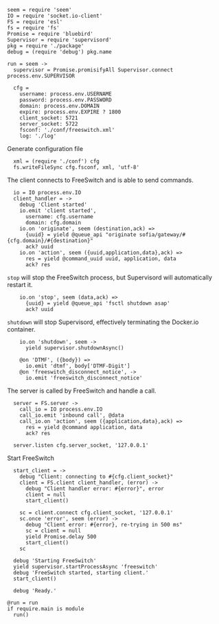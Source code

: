    seem = require 'seem'
    IO = require 'socket.io-client'
    FS = require 'esl'
    fs = require 'fs'
    Promise = require 'bluebird'
    Supervisor = require 'supervisord'
    pkg = require './package'
    debug = (require 'debug') pkg.name

    run = seem ->
      supervisor = Promise.promisifyAll Supervisor.connect process.env.SUPERVISOR

      cfg =
        username: process.env.USERNAME
        password: process.env.PASSWORD
        domain: process.env.DOMAIN
        expire: process.env.EXPIRE ? 1800
        client_socket: 5721
        server_socket: 5722
        fsconf: './conf/freeswitch.xml'
        log: './log'

Generate configuration file

      xml = (require './conf') cfg
      fs.writeFileSync cfg.fsconf, xml, 'utf-8'

The client connects to FreeSwitch and is able to send commands.

      io = IO process.env.IO
      client_handler = ->
        debug 'Client started'
        io.emit 'client started',
          username: cfg.username
          domain: cfg.domain
        io.on 'originate', seem (destination,ack) =>
          {uuid} = yield @queue_api "originate sofia/gateway/#{cfg.domain}/#{destination}"
          ack? uuid
        io.on 'action', seem ({uuid,application,data},ack) =>
          res = yield @command_uuid uuid, application, data
          ack? res

`stop` will stop the FreeSwitch process, but Supervisord will automatically restart it.

        io.on 'stop', seem (data,ack) =>
          {uuid} = yield @queue_api 'fsctl shutdown asap'
          ack? uuid

`shutdown` will stop Supervisord, effectively terminating the Docker.io container.

        io.on 'shutdown', seem ->
          yield supervisor.shutdownAsync()

        @on 'DTMF', ({body}) =>
          io.emit 'dtmf', body['DTMF-Digit']
        @on 'freeswitch_disconnect_notice', ->
          io.emit 'freeswitch_disconnect_notice'

The server is called by FreeSwitch and handle a call.

      server = FS.server ->
        call_io = IO process.env.IO
        call_io.emit 'inbound call', @data
        call_io.on 'action', seem ({application,data},ack) =>
          res = yield @command application, data
          ack? res

      server.listen cfg.server_socket, '127.0.0.1'

Start FreeSwitch

      start_client = ->
        debug "Client: connecting to #{cfg.client_socket}"
        client = FS.client client_handler, (error) ->
          debug "Client handler error: #{error}", error
          client = null
          start_client()

        sc = client.connect cfg.client_socket, '127.0.0.1'
        sc.once 'error', seem (error) ->
          debug "Client error: #{error}, re-trying in 500 ms"
          sc = client = null
          yield Promise.delay 500
          start_client()
        sc

      debug 'Starting FreeSwitch'
      yield supervisor.startProcessAsync 'freeswitch'
      debug 'FreeSwitch started, starting client.'
      start_client()

      debug 'Ready.'

    @run = run
    if require.main is module
      run()
